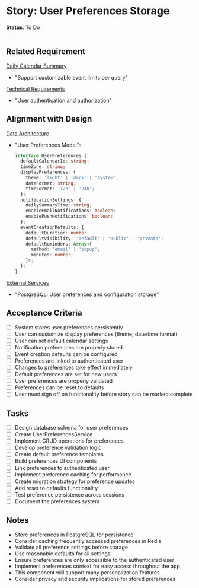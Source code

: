 # Story: User Preferences Storage

**Status**: To Do

---

## Related Requirement
[Daily Calendar Summary](../requirements.md#1-daily-calendar-summary)
- "Support customizable event limits per query"

[Technical Requirements](../requirements.md#technical-requirements)
- "User authentication and authorization"

## Alignment with Design
[Data Architecture](../architecture.md#data-architecture)
- "User Preferences Model":
  ```typescript
  interface UserPreferences {
    defaultCalendarId: string;
    timeZone: string;
    displayPreferences: {
      theme: 'light' | 'dark' | 'system';
      dateFormat: string;
      timeFormat: '12h' | '24h';
    };
    notificationSettings: {
      dailySummaryTime: string;
      enableEmailNotifications: boolean;
      enablePushNotifications: boolean;
    };
    eventCreationDefaults: {
      defaultDuration: number;
      defaultVisibility: 'default' | 'public' | 'private';
      defaultReminders: Array<{
        method: 'email' | 'popup';
        minutes: number;
      }>;
    };
  }
  ```

[External Services](../architecture.md#external-services)
- "PostgreSQL: User preferences and configuration storage"

## Acceptance Criteria
- [ ] System stores user preferences persistently
- [ ] User can customize display preferences (theme, date/time format)
- [ ] User can set default calendar settings
- [ ] Notification preferences are properly stored
- [ ] Event creation defaults can be configured
- [ ] Preferences are linked to authenticated user
- [ ] Changes to preferences take effect immediately
- [ ] Default preferences are set for new users
- [ ] User preferences are properly validated
- [ ] Preferences can be reset to defaults
- [ ] User must sign off on functionality before story can be marked complete

## Tasks
- [ ] Design database schema for user preferences
- [ ] Create UserPreferencesService
- [ ] Implement CRUD operations for preferences
- [ ] Develop preference validation logic
- [ ] Create default preference templates
- [ ] Build preferences UI components
- [ ] Link preferences to authenticated user
- [ ] Implement preference caching for performance
- [ ] Create migration strategy for preference updates
- [ ] Add reset to defaults functionality
- [ ] Test preference persistence across sessions
- [ ] Document the preferences system

## Notes
- Store preferences in PostgreSQL for persistence
- Consider caching frequently accessed preferences in Redis
- Validate all preference settings before storage
- Use reasonable defaults for all settings
- Ensure preferences are only accessible to the authenticated user
- Implement preferences context for easy access throughout the app
- This component will support many personalization features
- Consider privacy and security implications for stored preferences 